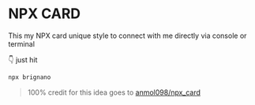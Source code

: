 # NPX CARD
This my NPX card unique style to connect with me directly via console or terminal

👇 just hit 
```bash
npx brignano
```

> 100% credit for this idea goes to [anmol098/npx_card](https://github.com/anmol098/npx_card)